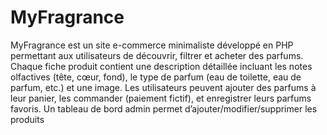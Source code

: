 # MyFragrance
 MyFragrance est un site e-commerce minimaliste développé en PHP permettant aux utilisateurs de découvrir, filtrer et acheter des parfums. Chaque fiche produit contient une description détaillée incluant les notes olfactives (tête, cœur, fond), le type de parfum (eau de toilette, eau de parfum, etc.) et une image. Les utilisateurs peuvent ajouter des parfums à leur panier, les commander (paiement fictif), et enregistrer leurs parfums favoris. Un tableau de bord admin permet d’ajouter/modifier/supprimer les produits
